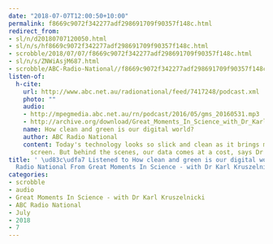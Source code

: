 ```yaml
---
date: "2018-07-07T12:00:50+10:00"
permalink: f8669c9072f342277adf298691709f90357f148c.html
redirect_from:
- sl/n/d20180707120050.html
- sl/n/s/hf8669c9072f342277adf298691709f90357f148c.html
- scrobble/2018/07/07/f8669c9072f342277adf298691709f90357f148c.html
- sl/n/s/ZNWiAsjM687.html
- scrobble/ABC-Radio-National//f8669c9072f342277adf298691709f90357f148c.html
listen-of:
  h-cite:
    url: http://www.abc.net.au/radionational/feed/7417248/podcast.xml
    photo: ""
    audio:
    - http://mpegmedia.abc.net.au/rn/podcast/2016/05/gms_20160531.mp3
    - http://archive.org/download/Great_Moments_In_Science_with_Dr_Karl_Kruszelnicki-Podcast-by-ABC_Radio_National/How_clean_and_green_is_our_digital_world.mp3
    name: How clean and green is our digital world?
    author: ABC Radio National
    content: Today's technology looks so slick and clean as it brings magic to your
      screen. But behind the scenes, our data comes at a cost, says Dr Karl.
title: ' \ud83c\udfa7 Listened to How clean and green is our digital world? by ABC
  Radio National From Great Moments In Science - with Dr Karl Kruszelnicki'
categories:
- scrobble
- audio
- Great Moments In Science - with Dr Karl Kruszelnicki
- ABC Radio National
- July
- 2018
- 7
---
```

